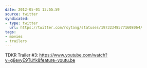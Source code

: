 ```yaml
---
date: 2012-05-01 13:55:59
source: twitter
syndicated:
- type: twitter
  url: https://twitter.com/roytang/statuses/197323485771608064/
tags:
- movies
- trailers
---
```


TDKR Trailer #3: https://www.youtube.com/watch?v=g8evyE9TuYk&feature=youtu.be